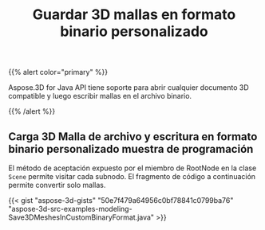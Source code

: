 ﻿---
title: Guardar 3D mallas en formato binario personalizado
type: docs
weight: 30
url: /es/java/save-3d-meshes-in-custom-binary-format/
description: Aspose.3D for Java API tiene soporte para abrir cualquier documento 3D compatible y luego escribir mallas en el archivo binario.
---
{{% alert color="primary" %}} 

Aspose.3D for Java API tiene soporte para abrir cualquier documento 3D compatible y luego escribir mallas en el archivo binario.

{{% /alert %}} 
## **Carga 3D Malla de archivo y escritura en formato binario personalizado muestra de programación**
El método de aceptación expuesto por el miembro de RootNode en la clase `Scene` permite visitar cada subnodo. El fragmento de código a continuación permite convertir solo mallas.

{{< gist "aspose-3d-gists" "50e7f479a64956c0bf78841c0799ba76" "aspose-3d-src-examples-modeling-Save3DMeshesInCustomBinaryFormat.java" >}}
